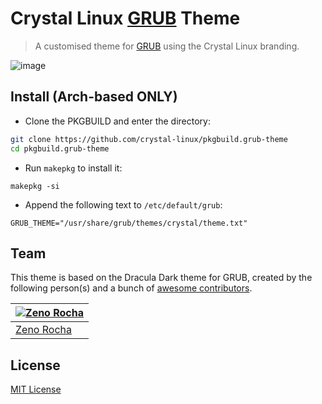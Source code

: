 # Crystal Linux [GRUB](https://gnu.org/software/grub/) Theme

> A customised theme for [GRUB](https://gnu.org/software/grub/) using the Crystal Linux branding.

![image](https://user-images.githubusercontent.com/30374463/189643831-6e29a350-a57d-4aa6-902a-ea08b527cc39.png)

## Install (Arch-based ONLY)

- Clone the PKGBUILD and enter the directory:
```bash
git clone https://github.com/crystal-linux/pkgbuild.grub-theme
cd pkgbuild.grub-theme
```

- Run `makepkg` to install it:
```
makepkg -si
```

- Append the following text to `/etc/default/grub`:
```
GRUB_THEME="/usr/share/grub/themes/crystal/theme.txt"
```

## Team

This theme is based on the Dracula Dark theme for GRUB, created by the following person(s) and a bunch of [awesome contributors](https://github.com/dracula/grub/graphs/contributors).

[![Zeno Rocha](https://github.com/pspiagicw.png?size=100)](https://github.com/pspiagicw) |
--- |
[Zeno Rocha](https://github.com/pspiagicw) |

## License

[MIT License](./LICENSE)
